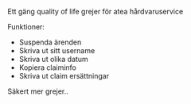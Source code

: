 Ett gäng quality of life grejer för atea hårdvaruservice

Funktioner:
* Suspenda ärenden
* Skriva ut sitt username
* Skriva ut olika datum
* Kopiera claiminfo
* Skriva ut claim ersättningar

Säkert mer grejer..
